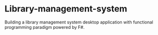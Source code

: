 # Library-management-system
Building a library management system desktop application with functional programming paradigm powered by F#.
